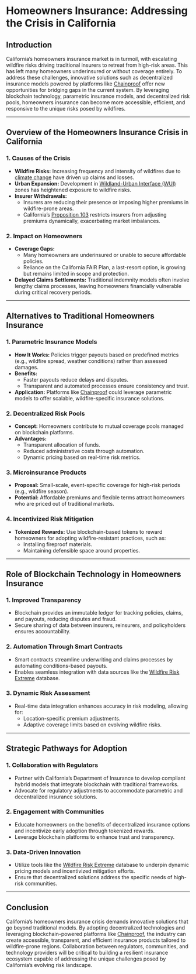 # Homeowners Insurance: Addressing the Crisis in California

## Introduction
California’s homeowners insurance market is in turmoil, with escalating wildfire risks driving traditional insurers to retreat from high-risk areas. This has left many homeowners underinsured or without coverage entirely. To address these challenges, innovative solutions such as decentralized insurance models powered by platforms like [Chainproof](./CHAINPROOF.md) offer new opportunities for bridging gaps in the current system. By leveraging blockchain technology, parametric insurance models, and decentralized risk pools, homeowners insurance can become more accessible, efficient, and responsive to the unique risks posed by wildfires.

---

## Overview of the Homeowners Insurance Crisis in California

### 1. **Causes of the Crisis**
- **Wildfire Risks:** Increasing frequency and intensity of wildfires due to [climate change](https://en.wikipedia.org/wiki/Climate_change) have driven up claims and losses.
- **Urban Expansion:** Development in [Wildland-Urban Interface (WUI)](./WILDLAND_URBAN_INTERFACE.md) zones has heightened exposure to wildfire risks.
- **Insurer Withdrawals:**
  - Insurers are reducing their presence or imposing higher premiums in wildfire-prone areas.
  - California’s [Proposition 103](https://en.wikipedia.org/wiki/California_Proposition_103) restricts insurers from adjusting premiums dynamically, exacerbating market imbalances.

### 2. **Impact on Homeowners**
- **Coverage Gaps:**
  - Many homeowners are underinsured or unable to secure affordable policies.
  - Reliance on the California FAIR Plan, a last-resort option, is growing but remains limited in scope and protection.
- **Delayed Claims Settlements:** Traditional indemnity models often involve lengthy claims processes, leaving homeowners financially vulnerable during critical recovery periods.

---

## Alternatives to Traditional Homeowners Insurance

### 1. **Parametric Insurance Models**
- **How It Works:** Policies trigger payouts based on predefined metrics (e.g., wildfire spread, weather conditions) rather than assessed damages.
- **Benefits:**
  - Faster payouts reduce delays and disputes.
  - Transparent and automated processes ensure consistency and trust.
- **Application:** Platforms like [Chainproof](./CHAINPROOF.md) could leverage parametric models to offer scalable, wildfire-specific insurance solutions.

### 2. **Decentralized Risk Pools**
- **Concept:** Homeowners contribute to mutual coverage pools managed on blockchain platforms.
- **Advantages:**
  - Transparent allocation of funds.
  - Reduced administrative costs through automation.
  - Dynamic pricing based on real-time risk metrics.

### 3. **Microinsurance Products**
- **Proposal:** Small-scale, event-specific coverage for high-risk periods (e.g., wildfire season).
- **Potential:** Affordable premiums and flexible terms attract homeowners who are priced out of traditional markets.

### 4. **Incentivized Risk Mitigation**
- **Tokenized Rewards:** Use blockchain-based tokens to reward homeowners for adopting wildfire-resistant practices, such as:
  - Installing fireproof materials.
  - Maintaining defensible space around properties.

---

## Role of Blockchain Technology in Homeowners Insurance

### 1. **Improved Transparency**
- Blockchain provides an immutable ledger for tracking policies, claims, and payouts, reducing disputes and fraud.
- Secure sharing of data between insurers, reinsurers, and policyholders ensures accountability.

### 2. **Automation Through Smart Contracts**
- Smart contracts streamline underwriting and claims processes by automating conditions-based payouts.
- Enables seamless integration with data sources like the [Wildfire Risk Extreme](./WILDFIRE_RISK_EXTREME.md) database.

### 3. **Dynamic Risk Assessment**
- Real-time data integration enhances accuracy in risk modeling, allowing for:
  - Location-specific premium adjustments.
  - Adaptive coverage limits based on evolving wildfire risks.

---

## Strategic Pathways for Adoption

### 1. **Collaboration with Regulators**
- Partner with California’s Department of Insurance to develop compliant hybrid models that integrate blockchain with traditional frameworks.
- Advocate for regulatory adjustments to accommodate parametric and decentralized insurance solutions.

### 2. **Engagement with Communities**
- Educate homeowners on the benefits of decentralized insurance options and incentivize early adoption through tokenized rewards.
- Leverage blockchain platforms to enhance trust and transparency.

### 3. **Data-Driven Innovation**
- Utilize tools like the [Wildfire Risk Extreme](./WILDFIRE_RISK_EXTREME.md) database to underpin dynamic pricing models and incentivized mitigation efforts.
- Ensure that decentralized solutions address the specific needs of high-risk communities.

---

## Conclusion
California’s homeowners insurance crisis demands innovative solutions that go beyond traditional models. By adopting decentralized technologies and leveraging blockchain-powered platforms like [Chainproof](./CHAINPROOF.md), the industry can create accessible, transparent, and efficient insurance products tailored to wildfire-prone regions. Collaboration between regulators, communities, and technology providers will be critical to building a resilient insurance ecosystem capable of addressing the unique challenges posed by California’s evolving risk landscape.
